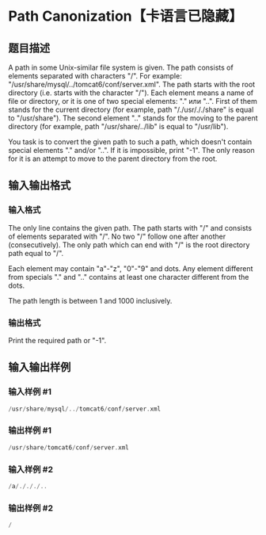# Path Canonization【卡语言已隐藏】

## 题目描述

A path in some Unix-similar file system is given. The path consists of elements separated with characters "/". For example: "/usr/share/mysql/../tomcat6/conf/server.xml". The path starts with the root directory (i.e. starts with the character "/"). Each element means a name of file or directory, or it is one of two special elements: "." или "..". First of them stands for the current directory (for example, path "/./usr/././share" is equal to "/usr/share"). The second element ".." stands for the moving to the parent directory (for example, path "/usr/share/../lib" is equal to "/usr/lib").

You task is to convert the given path to such a path, which doesn't contain special elements "." and/or "..". If it is impossible, print "-1". The only reason for it is an attempt to move to the parent directory from the root.

## 输入输出格式

### 输入格式

The only line contains the given path. The path starts with "/" and consists of elements separated with "/". No two "/" follow one after another (consecutively). The only path which can end with "/" is the root directory path equal to "/".

Each element may contain "a"-"z", "0"-"9" and dots. Any element different from specials "." and ".." contains at least one character different from the dots.

The path length is between 1 and 1000 inclusively.

### 输出格式

Print the required path or "-1".

## 输入输出样例

### 输入样例 #1

```cpp
/usr/share/mysql/../tomcat6/conf/server.xml

```
### 输出样例 #1

```cpp
/usr/share/tomcat6/conf/server.xml

```
### 输入样例 #2

```cpp
/a/./././..

```
### 输出样例 #2

```cpp
/

```
